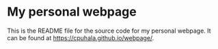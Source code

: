 # My personal webpage

This is the README file for the source code for my personal webpage. It can be found at <https://cpuhala.github.io/webpage/>. 

